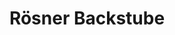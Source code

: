 ---
title: "Rösner Backstube"
url: /wuerzburg/roesner-backstube-frankfurter-strasse/
shop: Bäckerei
---